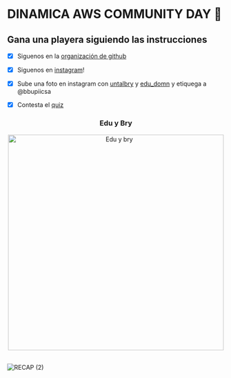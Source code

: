 # DINAMICA AWS COMMUNITY DAY 💙

## Gana una playera siguiendo las instrucciones

- [X] Siguenos en la <a href="https://github.com/binarybrains-upiicsa">organización de github</a>
- [X] Siguenos en <a href="https://www.instagram.com/bbupiicsa/">instagram</a>!
- [X] Sube una foto en instagram con <a href="https://www.instagram.com/untalbry/">untalbry</a> y <a href="https://www.instagram.com/edu_domn/">edu_domn</a> y etiquega a @bbupiicsa
- [X] Contesta el <a href="https://forms.gle/q9sHqg7DW4aRdisw5">quiz</a> <br>


<div align="center">
    <h3> Edu y Bry</h3>
    <img alt="Edu y bry" height="500px" src="https://github.com/user-attachments/assets/18025274-40d6-42ba-8eaa-d2d3e3d313a3">
</div>   

<br>



![RECAP (2)](https://github.com/user-attachments/assets/bcffa795-cd44-4ad3-af24-997bc8d5a772)
